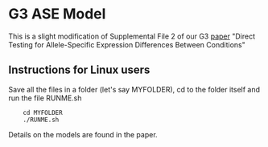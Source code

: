 # G3 ASE Model
This is a slight modification of Supplemental File 2 of our G3 [paper](https://doi.org/10.1534/g3.117.300139) "Direct Testing for Allele-Specific Expression Differences Between Conditions"
## Instructions for Linux users
Save all the files in a folder (let's say MYFOLDER), cd to the folder itself and run the file RUNME.sh
<pre><code>    cd MYFOLDER
    ./RUNME.sh </code></pre>
Details on the models are found in the paper.
